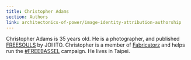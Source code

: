 ```yaml
---
title: Christopher Adams
section: Authors
link: architectonics-of-power/image-identity-attribution-authorship
---
```


Christopher Adams is 35 years old. He is a photographer, and published
[FREESOULS](http://freesouls.cc) by JOI ITO. Christopher is a member of
[Fabricatorz](https://fabricatorz.com) and helps run the
[#FREEBASSEL](http://freebassel.org) campaign. He lives in Taipei.


